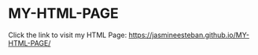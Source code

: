 # MY-HTML-PAGE

Click the link to visit my HTML Page: https://jasmineesteban.github.io/MY-HTML-PAGE/
